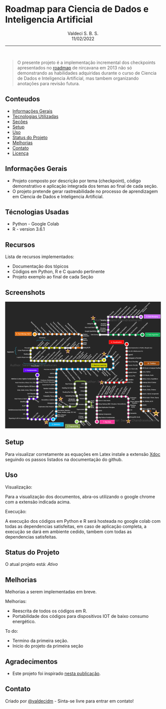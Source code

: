 # Roadmap para Ciencia de Dados e Inteligencia Artificial
<center>Valdeci S. B. S.</center>
<center>11/02/2022</center>

___

<br>

> O presente projeto é a implementação incremental dos checkpoints apresentados no [roadmap](http://nirvacana.com/thoughts/2013/07/08/becoming-a-data-scientist/) de nircavana em 2013 não só demonstrando as habilidades adquiridas durante o curso de Ciencia de Dados e Inteligencia Artificial, mas tambem organizando anotações para revisão futura.
>
> 

## Conteudos
* [Informações Gerais](#informacoes-gerais)
* [Tecnologias Utilizadas](#tecnologias-utilizadas)
* [Seções](#secoes)
* [Setup](#setup)
* [Uso](#uso)
* [Status do Projeto](#status-do-projeto)
* [Melhorias](#melhorias)
* [Contato](#contato)
* [Licença](#licenca)


## Informações Gerais

- Projeto composto por descrição por tema (checkpoint), código demonstrativo e aplicação integrada dos temas ao final de cada seção.
- O projeto pretende gerar rastreabilidade no processo de aprendizagem em Ciencia de Dados e Inteligencia Artificial.



## Técnologias Usadas
- Python - Google Colab
- R      - version 3.6.1

## Recursos
Lista de recursos implementados:
- Documentação dos tópicos
- Códigos em Python, R e C quando pertinente
- Projeto exemplo ao final de cada Seção


## Screenshots

![Data Science RoadMap](dsairoadmap.png)

## Setup

Para visualizar corretamente as equações em Latex instale a extensão [Xdoc](https://github.com/nschloe/xhub) seguindo os passos listados na documentação do github.


## Uso

Visualização:

Para a visualização dos documentos, abra-os utilizando o google chrome com a extensão indicada acima.

Execução:

A execução dos códigos em Python e R será hosteada no google colab com todas as dependencias satisfeitas, em caso de aplicação completa, a execução se dará em ambiente cedido, tambem com todas as dependencias satisfeitas.


## Status do Projeto 
O atual projeto está: _Ativo_


## Melhorias

Melhorias a serem implementadas em breve.

Melhorias:
- Reescrita de todos os códigos em R.
- Portabilidade dos códigos para dispositivos IOT de baixo consumo energético.

To do:
- Termino da primeira seção. 
- Inicio do projeto da primeira seção


## Agradecimentos

- Este projeto foi inspirado [nesta publicação](http://nirvacana.com/thoughts/2013/07/08/becoming-a-data-scientist/).


## Contato
Criado por [@valdecidm](https://www.flynerd.pl/) - Sinta-se livre para entrar em contato!


<!-- This project is open source and available under the [... License](). -->
